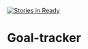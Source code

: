 [![Stories in Ready](https://badge.waffle.io/kahu-collabs/Goal-tracker.png?label=ready&title=Ready)](https://waffle.io/kahu-collabs/Goal-tracker)
# Goal-tracker
